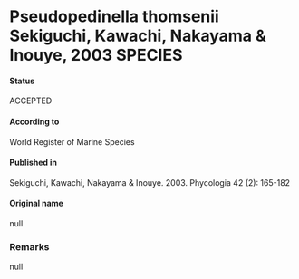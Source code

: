 Pseudopedinella thomsenii Sekiguchi, Kawachi, Nakayama & Inouye, 2003 SPECIES
=======

#### Status
ACCEPTED

#### According to
World Register of Marine Species

#### Published in
Sekiguchi, Kawachi, Nakayama & Inouye. 2003. Phycologia 42 (2): 165-182

#### Original name
null

### Remarks
null